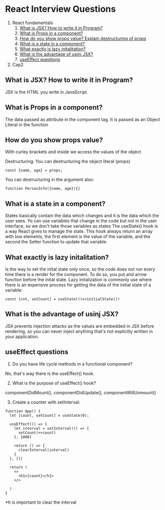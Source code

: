 # React Interview Questions

1) React fundamentals
    1) <a href='#r1-1'>What is JSX? How to write it in Program?</a>
    1) <a href='#r1-2'>What is Props in a component?</a>
    1) <a href='#r1-3'>How do you show props value? Explain destructuring of props</a>
    1) <a href='#r1-4'>What is a state in a component?</a>
    1) <a href='#r1-5'>What exactly is lazy initalitation?</a>
    1) <a href='#r1-6'>What is the advantage of usinj JSX?</a>
    1) <a href='#r1-7'>useEffect questions</a>
1) Cap2


<h2 id='r1-1'>What is JSX? How to write it in Program?</h2>
JSX is the HTML you write in JavaScript. 

<h2 id='r1-2'>What is Props in a component?</h2>
The data passed as attribute in the component tag. It is passed as an Object Literal in the function

<h2 id='r1-3'>How do you show props value?</h2>
With curley brackets and inside we access the values of the object

Destructuring: You can destructuring the object literal (props)

```
const {name, age} = props;
```
You can destructuring in the argument also:

```
function PersonInfo({name, age}){}
```

<h2 id='r1-4'>What is a state in a component?   </h2>
States basically contain the data which changes and it is the data which the user sees. Yo can use variables that change in the code but not in the user interface, so we don't take those variables as states 
The useState() hook is a way React gives to manage the state. This hook always return an array with tow elements, the first element is the value of the variable, and the second the Setter function to update that variable.

<h2 id='r1-5'>What exactly is lazy initalitation?</h2>
Is the way to set the inital state only once, so the code does not run every time there is a render for the component. To do so, you put and arrow function before the inital state. Lazy initalization is commonly use where there is an expensive process for getting the data of the initial state of a variable:

```
const [cnt, setCount] = useState(()=>initialState())
```

<h2 id='r1-6'>What is the advantage of usinj JSX?</h2>
JSX prevents injection attacks as the values are embedded in JSX before rendering, 
so you can never inject anything that's not explicitly written in your application.

<h2 id='r1-7'>useEffect questions</h2>

1. Do you have life cycle methods in a functional component?

No, that's way there is the useEffect() hook.

2. What is the purpose of useEffect() hook?

componentDidMount(), componentDidUpdate(), componentWillUnmount()

3. Create a counter with setInterval:

```
function App() {
  let [count, setCount] = useState(0);

  useEffect(() => {
    let interval = setInterval(() => {
      setCount(++count)
    }, 1000)

    return () => {
      clearInterval(interval)
    }
  }, [])

  return (
    <>
      <h1>{count}</h1>
    </>

  )
}
```
*It is important to clear the interval
